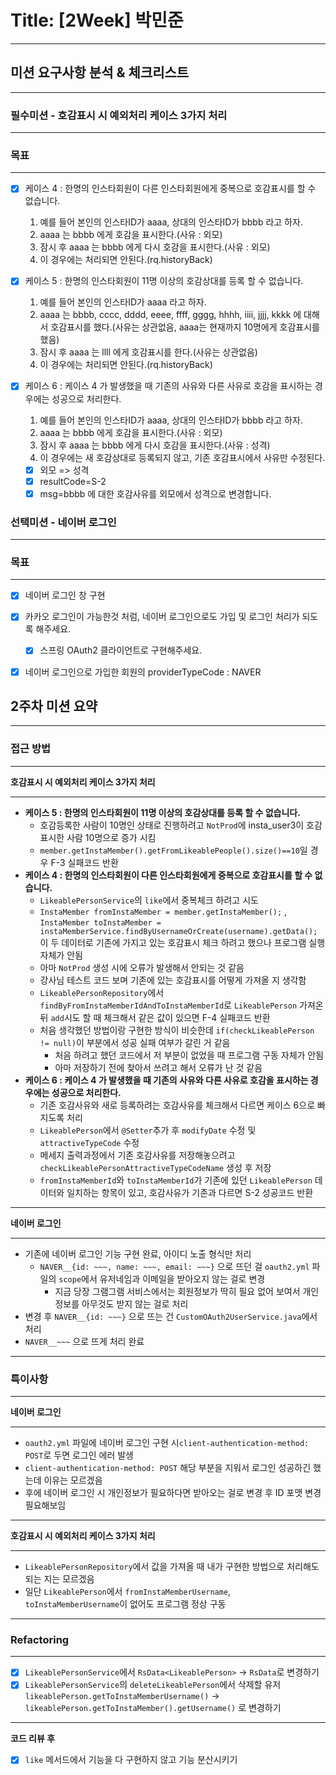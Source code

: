 # Title: [2Week] 박민준

---
## 미션 요구사항 분석 & 체크리스트

---
### 필수미션 - 호감표시 시 예외처리 케이스 3가지 처리

---
### 목표

---
- [x] 케이스 4 : 한명의 인스타회원이 다른 인스타회원에게 중복으로 호감표시를 할 수 없습니다.
  1. 예를 들어 본인의 인스타ID가 aaaa, 상대의 인스타ID가 bbbb 라고 하자.
  1. aaaa 는 bbbb 에게 호감을 표시한다.(사유 : 외모)
  1. 잠시 후 aaaa 는 bbbb 에게 다시 호감을 표시한다.(사유 : 외모)
  1. 이 경우에는 처리되면 안된다.(rq.historyBack)

- [x] 케이스 5 : 한명의 인스타회원이 11명 이상의 호감상대를 등록 할 수 없습니다.
  1. 예를 들어 본인의 인스타ID가 aaaa 라고 하자.
  1. aaaa 는 bbbb, cccc, dddd, eeee, ffff, gggg, hhhh, iiii, jjjj, kkkk 에 대해서 호감표시를 했다.(사유는 상관없음, aaaa는 현재까지 10명에게 호감표시를 했음)
  1. 잠시 후 aaaa 는 llll 에게 호감표시를 한다.(사유는 상관없음)
  1. 이 경우에는 처리되면 안된다.(rq.historyBack)

- [x] 케이스 6 : 케이스 4 가 발생했을 때 기존의 사유와 다른 사유로 호감을 표시하는 경우에는 성공으로 처리한다.
  1. 예를 들어 본인의 인스타ID가 aaaa, 상대의 인스타ID가 bbbb 라고 하자.
  1. aaaa 는 bbbb 에게 호감을 표시한다.(사유 : 외모)
  1. 잠시 후 aaaa 는 bbbb 에게 다시 호감을 표시한다.(사유 : 성격)
  1. 이 경우에는 새 호감상대로 등록되지 않고, 기존 호감표시에서 사유만 수정된다.
  - [x] 외모 => 성격
  - [x] resultCode=S-2
  - [x] msg=bbbb 에 대한 호감사유를 외모에서 성격으로 변경합니다.

### 선택미션 - 네이버 로그인

---
### 목표

---
- [x] 네이버 로그인 창 구현
- [x] 카카오 로그인이 가능한것 처럼, 네이버 로그인으로도 가입 및 로그인 처리가 되도록 해주세요.
  - [x] 스프링 OAuth2 클라이언트로 구현해주세요.
- [x] 네이버 로그인으로 가입한 회원의 providerTypeCode : NAVER


## 2주차 미션 요약

---

### 접근 방법

---
**호감표시 시 예외처리 케이스 3가지 처리**

---
- **케이스 5 : 한명의 인스타회원이 11명 이상의 호감상대를 등록 할 수 없습니다.**
  - 호감등록한 사람이 10명인 상태로 진행하려고 ```NotProd```에 insta_user3이 호감표시한 사람 10명으로 증가 시킴
  - ```member.getInstaMember().getFromLikeablePeople().size()==10```일 경우 F-3 실패코드 반환
- **케이스 4 : 한명의 인스타회원이 다른 인스타회원에게 중복으로 호감표시를 할 수 없습니다.**
  - ```LikeablePersonService```의 ```like```에서 중복체크 하려고 시도
  - ```InstaMember fromInstaMember = member.getInstaMember();```
  , ```InstaMember toInstaMember = instaMemberService.findByUsernameOrCreate(username).getData();``` 이 두 데이터로 기존에 가지고 있는 호감표시 체크 하려고 했으나
  프로그램 실행 자체가 안됨
  - 아마 ```NotProd``` 생성 시에 오류가 발생해서 안되는 것 같음
  - 강사님 테스트 코드 보며 기존에 있는 호감표시를 어떻게 가져올 지 생각함
  - ```LikeablePersonRepository```에서 ```findByFromInstaMemberIdAndToInstaMemberId```로 ```LikeablePerson``` 가져온 뒤 ```add```시도 할 때 체크해서 같은 값이 있으면 F-4 실패코드 반환
  - 처음 생각했던 방법이랑 구현한 방식이 비슷한데 ```if(checkLikeablePerson != null)```이 부분에서 성공 실패 여부가 갈린 거 같음
    - 처음 하려고 했던 코드에서 저 부분이 없었을 때 프로그램 구동 자체가 안됨
    - 아마 저장하기 전에 찾아서 쓰려고 해서 오류가 난 것 같음
- **케이스 6 : 케이스 4 가 발생했을 때 기존의 사유와 다른 사유로 호감을 표시하는 경우에는 성공으로 처리한다.**
  - 기존 호감사유와 새로 등록하려는 호감사유를 체크해서 다르면 케이스 6으로 빠지도록 처리
  - ```LikeablePerson```에서 ```@Setter```추가 후 ```modifyDate``` 수정 및 ```attractiveTypeCode``` 수정
  - 메세지 출력과정에서 기존 호감사유를 저장해놓으려고 ```checkLikeablePersonAttractiveTypeCodeName``` 생성 후 저장
  - ```fromInstaMemberId```와 ```toInstaMemberId```가 기존에 있던 ```LikeablePerson``` 데이터와 일치하는 항목이 있고, 호감사유가 기존과 다르면 S-2 성공코드 반환
---
**네이버 로그인**

---
- 기존에 네이버 로그인 기능 구현 완료, 아이디 노출 형식만 처리
  - ```NAVER__{id: ~~~, name: ~~~, email: ~~~}``` 으로 뜨던 걸 ```oauth2.yml``` 파일의 ```scope```에서 유저네임과 이메일을 받아오지 않는 걸로 변경
    - 지금 당장 그램그램 서비스에서는 회원정보가 딱히 필요 없어 보여서 개인정보를 아무것도 받지 않는 걸로 처리
- 변경 후 ```NAVER__{id: ~~~}``` 으로 뜨는 건 ```CustomOAuth2UserService.java```에서 처리
- ```NAVER__~~~``` 으로 뜨게 처리 완료
---
### 특이사항

---
**네이버 로그인**

---
- ```oauth2.yml``` 파일에 네이버 로그인 구현 시```client-authentication-method: POST```로 두면 로그인 에러 발생
- ```client-authentication-method: POST``` 해당 부분을 지워서 로그인 성공하긴 했는데 이유는 모르겠음
- 후에 네이버 로그인 시 개인정보가 필요하다면 받아오는 걸로 변경 후 ID 포맷 변경 필요해보임
---
**호감표시 시 예외처리 케이스 3가지 처리**

---
- ```LikeablePersonRepository```에서 값을 가져올 때 내가 구현한 방법으로 처리해도 되는 지는 모르겠음
- 일단 ```LikeablePerson```에서 ```fromInstaMemberUsername```, ```toInstaMemberUsername```이 없어도 프로그램 정상 구동
---
### Refactoring

---
- [x] ```LikeablePersonService```에서 ```RsData<LikeablePerson>``` -> ```RsData```로 변경하기
- [x] ```LikeablePersonService```의 ```deleteLikeablePerson```에서 삭제할 유저 ```likeablePerson.getToInstaMemberUsername()``` -> ```likeablePerson.getToInstaMember().getUsername()``` 로 변경하기
---
**코드 리뷰 후**
- [x] ```like``` 메서드에서 기능을 다 구현하지 않고 기능 분산시키기
